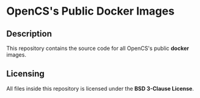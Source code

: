 # OpenCS's Public Docker Images

## Description

This repository contains the source code for all OpenCS's public **docker**
images.

## Licensing

All files inside this repository is licensed under the **BSD 3-Clause License**.
